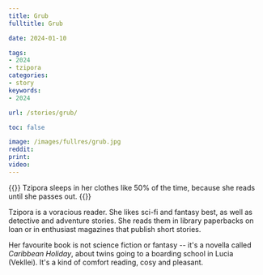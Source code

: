 ```yaml
---
title: Grub
fulltitle: Grub

date: 2024-01-10

tags:
- 2024
- tzipora
categories:
- story
keywords:
- 2024

url: /stories/grub/

toc: false

image: /images/fullres/grub.jpg
reddit:
print:
video:
---
```

{{<hint caption>}}
Tzipora sleeps in her clothes like 50% of the time, because she reads until she passes out.
{{</hint>}}

Tzipora is a voracious reader. She likes sci-fi and fantasy best, as well as detective and adventure stories. She reads them in library paperbacks on loan or in enthusiast magazines that publish short stories.

Her favourite book is not science fiction or fantasy -- it's a novella called *Caribbean Holiday*, about twins going to a boarding school in Lucia (Vekllei). It's a kind of comfort reading, cosy and pleasant.
